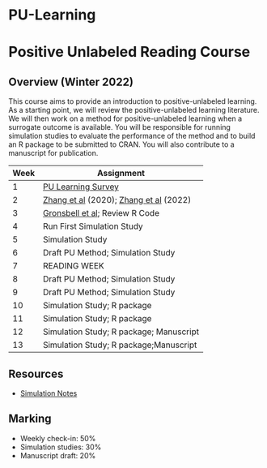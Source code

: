 # PU-Learning

# Positive Unlabeled Reading Course

## Overview (Winter 2022)

This course aims to provide an introduction to positive-unlabeled learning.  As a starting point, we will review the positive-unlabeled learning literature.  We will then work on a method for positive-unlabeled learning when a surrogate outcome is available. You will be responsible for running simulation studies to evaluate the performance of the method and to build an R package to be submitted to CRAN. You will also contribute to a manuscript for publication.  


| Week | Assignment                            |
|------|---------------------------------------|
| 1    | [PU Learning Survey](https://link.springer.com/article/10.1007/s10994-020-05877-5)  |
| 2    |   [Zhang et al](https://academic.oup.com/jamia/article-abstract/27/1/119/5625123) (2020); [Zhang et al](https://academic.oup.com/biostatistics/article-abstract/23/3/844/6146184) (2022) |
| 3   |  [Gronsbell et al](https://pubmed.ncbi.nlm.nih.gov/30353541/);  Review R Code|
| 4   |  Run First Simulation Study                       |
| 5 |    Simulation Study   |
| 6   |   Draft PU Method; Simulation Study                           |
| 7    | READING WEEK                                          |
| 8    | Draft PU Method; Simulation Study |
| 9    | Draft PU Method; Simulation Study                                  |
| 10   | Simulation Study; R package                                   |
| 11   | Simulation Study; R package                                     |
| 12   | Simulation Study; R package; Manuscript                            |
| 13   | Simulation Study; R package;Manuscript                                |


## Resources

* [Simulation Notes](https://www4.stat.ncsu.edu/~davidian/st810a/simulation_handout.pdf)


## Marking

* Weekly check-in: 50% 
* Simulation studies: 30% 
* Manuscript draft: 20%  
